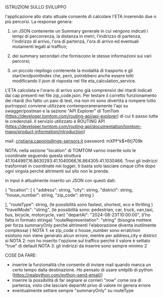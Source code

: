 
ISTRUZIONI SULLO SVILUPPO 

l'applicazione allo stato attuale consente di calcolare l'ETA inserendo due o più percorsi. La response genera:
1) un JSON contenente un Summary generale in cui vengono indicati i tempi di percorrenza, la distanza in metri, l'indirizzo di partenza, l'indirizzo di arrivo, l'ora di partenza, l'ora di arrivo ed eventuali mutamenti legati al traffico;

2) dei summary secondari che forniscono le stesse informazioni sui vari percorsi;

3) un piccolo riepilogo contenente la modalità di trasporto e gli start/endpointIndex che, però, potrebbero anche essere tolti modificando il json di risposta nel file eta_calculation_service. 

L'ETA calcolata e l'orario di arrivo sono già comprensivi dei ritardi indicati dai cap presenti nel file zip_code.json. Per testare il corretto funzionamento dei ritardi (ho fatto un paio di test, ma non mi sono divertita a rompere tutto purtroppo) conviene utilizzare contemporaneramente l'api su swagger/postman e la sezione "API Explorer" di TomTom (https://developer.tomtom.com/routing-api/api-explorer) di cui ti passo tutte le credenziali. Il servizio utilizzato è ROUTING API (https://developer.tomtom.com/routing-api/documentation/tomtom-maps/product-information/introduction)

mail: cristiana.caponio@ngs-sensors.it
password: mXPf^k$*6t]709k

NOTA: nella sezione "location" di TOMTOM vanno inserite solo le coordinate seguendo questa struttura 41.1044997,16.8630293:41.1040066,16.864305:41.1030466. Trovi gli indirizzi trasformati in coordinate nei logger, ti basta solo lasciare cinque cifre dopo ogni virgola perchè altrimenti sul sito non le prende. 

in input è attualmente inserito un JSON con questi dati:

{
  "location": [
    {
      "address": string,
      "city": string,
      "district": string,
      "house_number": string,
      "zip_code": string
    }
    
  ],
  "routeType": string, (le possibilità sono fastest, shortest, eco e thrilling )
  "travelMode": "string", (le possibilità sono: pedestrian, car, truck, van,taxi, bus, bicycle, motorcycle, van)
  "departAt": "2024-08-23T10:00:00", (l'ho fatta in formato stringa)
  "routeRepresentation": "string" (bisogna mettere per forza summaryOnly perchè altrimenti l'elaborazione diventa inutilmente complessa)
}
NOTA 1: se zip_code o house_number sono errati/non esistono non viene generato alcun errore, mentre per address,city e district si
NOTA 2: non ho inserito l'opzione sul traffico perchè il valore è settato "true" di default
NOTA 3: gli indirizzi da inserire sono sempre minimo 2

COSE DA FARE:
- inserire la funzionalità che consente di inviare mail quando manca un certo tempo dalla destinazione. Ho pensato di usare smtplib di python (https://realpython.com/python-send-email/)
- inserire la possibilità di far segnare ai corrieri "now" come ora di partenza, visto che lasciare departAt privo di valore mi genera errore
- eventualmente settare sempre "summaryOnly" su routeType 